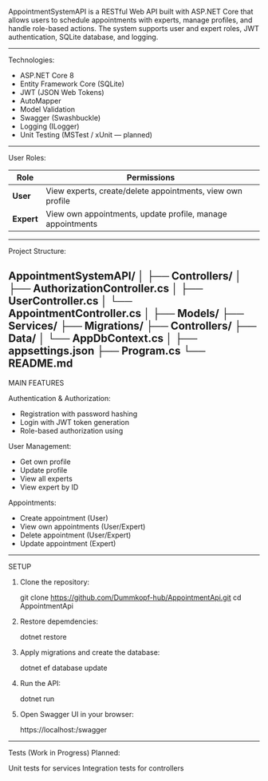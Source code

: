 AppointmentSystemAPI is a RESTful Web API built with ASP.NET Core that allows users to schedule appointments with experts, manage profiles, and handle role-based actions. The system supports user and expert roles, JWT authentication, SQLite database, and logging.

---

Technologies:

- ASP.NET Core 8
- Entity Framework Core (SQLite)
- JWT (JSON Web Tokens)
- AutoMapper
- Model Validation
- Swagger (Swashbuckle)
- Logging (ILogger)
- Unit Testing (MSTest / xUnit — planned)

---

User Roles:

| Role     | Permissions                                                         |
|----------|----------------------------------------------------------------------|
| **User**   | View experts, create/delete appointments, view own profile            |
| **Expert** | View own appointments, update profile, manage appointments            |

---

Project Structure:

AppointmentSystemAPI/
│
├── Controllers/
│ ├── AuthorizationController.cs
│ ├── UserController.cs
│ └── AppointmentController.cs
│
├── Models/
├── Services/
├── Migrations/
├── Controllers/
├── Data/
│ └── AppDbContext.cs
│
├── appsettings.json
├── Program.cs
└── README.md
---

MAIN FEATURES

Authentication & Authorization:

- Registration with password hashing
- Login with JWT token generation
- Role-based authorization using

User Management:

- Get own profile
- Update profile 
- View all experts
- View expert by ID

Appointments:

- Create appointment (User)
- View own appointments (User/Expert)
- Delete appointment (User/Expert)
- Update appointment (Expert)

---

SETUP

1. Clone the repository:
   
   git clone https://github.com/Dummkopf-hub/AppointmentApi.git
   cd AppointmentApi

2. Restore depemdencies:

   dotnet restore
   
3. Apply migrations and create the database:

   dotnet ef database update

4. Run the API:

   dotnet run

5. Open Swagger UI in your browser:

    https://localhost:<port>/swagger

---

Tests (Work in Progress)
Planned:

Unit tests for services
Integration tests for controllers
 
